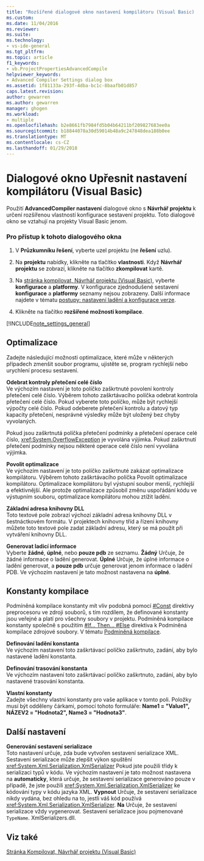 ```yaml
---
title: "Rozšířené dialogové okno nastavení kompilátoru (Visual Basic) | Microsoft Docs"
ms.custom: 
ms.date: 11/04/2016
ms.reviewer: 
ms.suite: 
ms.technology:
- vs-ide-general
ms.tgt_pltfrm: 
ms.topic: article
f1_keywords:
- vb.ProjectPropertiesAdvancedCompile
helpviewer_keywords:
- Advanced Compiler Settings dialog box
ms.assetid: 1f81133a-293f-4dba-bc1c-8baafb01d857
caps.latest.revision: 
author: gewarren
ms.author: gewarren
manager: ghogen
ms.workload:
- multiple
ms.openlocfilehash: b2e8661fb7984fd5b04b64211bf209827683ee0a
ms.sourcegitcommit: b18844078a30d59014b48a9c247848dea188b0ee
ms.translationtype: MT
ms.contentlocale: cs-CZ
ms.lasthandoff: 01/29/2018
---
```

# <a name="advanced-compiler-settings-dialog-box-visual-basic"></a>Dialogové okno Upřesnit nastavení kompilátoru (Visual Basic)

Použití **AdvancedCompiler nastavení** dialogové okno s **Návrhář projektu** k určení rozšířenou vlastností konfigurace sestavení projektu. Toto dialogové okno se vztahují na projekty Visual Basic jenom.  
  
### <a name="to-access-this-dialog-box"></a>Pro přístup k tohoto dialogového okna
  
1.  V **Průzkumníku řešení**, vyberte uzel projektu (ne **řešení** uzlu).  
  
2.  Na **projektu** nabídky, klikněte na tlačítko **vlastnosti**. Když **Návrhář projektu** se zobrazí, klikněte na tlačítko **zkompilovat** kartě.  
  
3.  Na [stránka kompilovat, Návrhář projektu (Visual Basic)](../../ide/reference/compile-page-project-designer-visual-basic.md), vyberte **konfigurace** a **platformy**. V konfigurace zjednodušené sestavení **konfigurace** a **platformy** seznamy nejsou zobrazeny. Další informace najdete v tématu [postupy: nastavení ladění a konfigurace verze](../../debugger/how-to-set-debug-and-release-configurations.md).
  
4.  Klikněte na tlačítko **rozšířené možnosti kompilace**.  
  
 [!INCLUDE[note_settings_general](../../data-tools/includes/note_settings_general_md.md)]  
  
## <a name="optimizations"></a>Optimalizace  
 Zadejte následující možnosti optimalizace, které může v některých případech zmenšit soubor programu, ujistěte se, program rychlejší nebo urychlení procesu sestavení.  
  
 **Odebrat kontroly přetečení celé číslo**  
 Ve výchozím nastavení je toto políčko zaškrtnuté povolení kontroly přetečení celé číslo. Výběrem tohoto zaškrtávacího políčka odebrat kontrola přetečení celé číslo. Pokud vyberete toto políčko, může být rychlejší výpočty celé číslo. Pokud odeberete přetečení kontrolu a datový typ kapacity přetečení, nesprávné výsledky může být uložený bez chyby vyvolaných.  
  
 Pokud jsou zaškrtnutá políčka přetečení podmínky a přetečení operace celé číslo, <xref:System.OverflowException> je vyvolána výjimka. Pokud zaškrtnutí přetečení podmínky nejsou některé operace celé číslo není vyvolána výjimka.  
  
 **Povolit optimalizace**  
 Ve výchozím nastavení je toto políčko zaškrtnuté zakázat optimalizace kompilátoru. Výběrem tohoto zaškrtávacího políčka Povolit optimalizace kompilátoru. Optimalizace kompilátoru byl výstupní soubor menší, rychlejší a efektivnější. Ale protože optimalizace způsobil změnu uspořádání kódu ve výstupním souboru, optimalizace kompilátoru mohou ztížit ladění.  
  
 **Základní adresa knihovny DLL**  
 Toto textové pole zobrazí výchozí základní adresa knihovny DLL v šestnáctkovém formátu. V projektech knihovny tříd a řízení knihovny můžete toto textové pole zadat základní adresu, který se má použít při vytváření knihovny DLL.  
  
 **Generovat ladicí informace**  
 Vyberte **žádné**, **úplné**, nebo **pouze pdb** ze seznamu. **Žádný** Určuje, že žádné informace o ladění generovat. **Úplné** Určuje, že úplné informace o ladění generovat, a **pouze pdb** určuje generovat jenom informace o ladění PDB. Ve výchozím nastavení je tato možnost nastavena na **úplné**.  
  
## <a name="compilation-constants"></a>Konstanty kompilace  
 Podmíněná kompilace konstanty mít vliv podobná pomocí [#Const](/dotnet/visual-basic/language-reference/directives/const-directive) direktivy preprocesoru ve zdroji souborů, s tím rozdílem, že definované konstanty jsou veřejné a platí pro všechny soubory v projektu. Podmíněná kompilace konstanty společně s použitím [#If... Then... #Else](/dotnet/visual-basic/language-reference/directives/if-then-else-directives) direktiva k Podmíněná kompilace zdrojové soubory. V tématu [Podmíněná kompilace](/dotnet/visual-basic/programming-guide/program-structure/conditional-compilation).  
  
 **Definování ladění konstanta**  
 Ve výchozím nastavení toto zaškrtávací políčko zaškrtnuto, zadání, aby bylo nastavené ladění konstanta.  
  
 **Definování trasování konstanta**  
 Ve výchozím nastavení toto zaškrtávací políčko zaškrtnuto, zadání, aby bylo nastavené trasování konstanta.  
  
 **Vlastní konstanty**  
 Zadejte všechny vlastní konstanty pro vaše aplikace v tomto poli. Položky musí být odděleny čárkami, pomocí tohoto formuláře: **Name1 = "Value1", NÁZEV2 = "Hodnota2", Name3 = "Hodnota3"**.  
  
## <a name="other-settings"></a>Další nastavení

 **Generování sestavení serializace**  
 Toto nastavení určuje, zda bude vytvořen sestavení serializace XML. Sestavení serializace může zlepšit výkon spuštění <xref:System.Xml.Serialization.XmlSerializer> Pokud jste použili třídy k serializaci typů v kódu. Ve výchozím nastavení je tato možnost nastavena na **automaticky**, která určuje, že sestavení serializace generováno pouze v případě, že jste použili <xref:System.Xml.Serialization.XmlSerializer> ke kódování typy v kódu jazyka XML. **Vypnout** Určuje, že sestavení serializace nikdy vydána, bez ohledu na to, jestli váš kód používá <xref:System.Xml.Serialization.XmlSerializer>. **Na** Určuje, že sestavení serializace vždy vygenerovat. Sestavení serializace jsou pojmenované `TypeName`. XmlSerializers.dll.  

## <a name="see-also"></a>Viz také

[Stránka Kompilovat, Návrhář projektu (Visual Basic)](../../ide/reference/compile-page-project-designer-visual-basic.md)